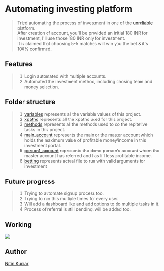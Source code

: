 # Automating investing platform

> Tried automating the process of investment in one of the [unreliable](https://a.dff889.top/) platform.  
> After creation of account, you'll be provided an initial 180 INR for investment, I'll use those 180 INR only for investment.  
> It is claimed that choosing 5-5 matches will win you the bet & it's 100% confirmed.

## Features 

> 1. Login automated with multiple accounts.  
> 2. Automated the investment method, including chosing team and money selection.

## Folder structure

> 1. [variables](assets/variables.py) represents all the variable values of this project.
> 2. [xpaths](assets/xpaths.py) represents all the xpaths used for this project.  
> 3. [methods](assets/methods.py) represents all the methods used to do the repitetive tasks in this project.  
> 4. [main_account](accounts_betting/main_account.py) represents the main or the master account which holds the maximum value of profitable money/income in this investment portal.  
> 5. [person1_account](accounts_betting/person1_account.py) represents the demo person's account whom the master account has referred and has li'l less profitable income.
> 6. [betting](betting.py) represents actual file to run with valid arguments for investment  

## Future progress

> 1. Trying to automate signup process too.  
> 2. Trying to run this multiple times for every user.  
> 3. Will add a dashboard like and add options to do multiple tasks in it.  
> 4. Process of referral is still pending, will be added too.  

## Working

[![](automate-investing-website.gif)](automate-investing-website.gif)


## Author

[Nitin Kumar](https://linkedin.com/in/nitin30kumar/)
